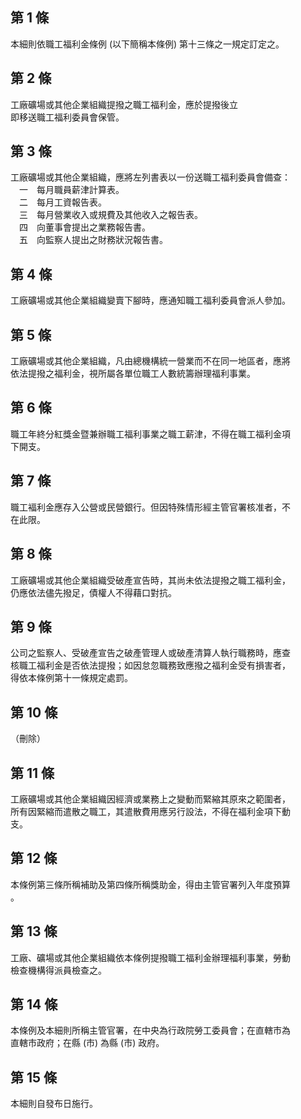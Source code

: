 第 1 條
-------
本細則依職工福利金條例 (以下簡稱本條例) 第十三條之一規定訂定之。

第 2 條
-------
工廠礦場或其他企業組織提撥之職工福利金，應於提撥後立  
即移送職工福利委員會保管。

第 3 條
-------
工廠礦場或其他企業組織，應將左列書表以一份送職工福利委員會備查：  
　一　每月職員薪津計算表。  
　二　每月工資報告表。  
　三　每月營業收入或規費及其他收入之報告表。  
　四　向董事會提出之業務報告書。  
　五　向監察人提出之財務狀況報告書。

第 4 條
-------
工廠礦場或其他企業組織變賣下腳時，應通知職工福利委員會派人參加。

第 5 條
-------
工廠礦場或其他企業組織，凡由總機構統一營業而不在同一地區者，應將  
依法提撥之福利金，視所屬各單位職工人數統籌辦理福利事業。

第 6 條
-------
職工年終分紅獎金暨兼辦職工福利事業之職工薪津，不得在職工福利金項  
下開支。

第 7 條
-------
職工褔利金應存入公營或民營銀行。但因特殊情形經主管官署核准者，不  
在此限。

第 8 條
-------
工廠礦場或其他企業組織受破產宣告時，其尚未依法提撥之職工福利金，  
仍應依法儘先撥足，債權人不得藉口對抗。

第 9 條
-------
公司之監察人、受破產宣告之破產管理人或破產清算人執行職務時，應查  
核職工福利金是否依法提撥；如因怠忽職務致應撥之福利金受有損害者，  
得依本條例第十一條規定處罰。

第 10 條
--------
（刪除）

第 11 條
--------
工廠礦場或其他企業組織因經濟或業務上之變動而緊縮其原來之範圍者，  
所有因緊縮而遣散之職工，其遣散費用應另行設法，不得在福利金項下動  
支。

第 12 條
--------
本條例第三條所稱補助及第四條所稱獎助金，得由主管官署列入年度預算  
。

第 13 條
--------
工廠、礦場或其他企業組織依本條例提撥職工福利金辦理福利事業，勞動   
檢查機構得派員檢查之。

第 14 條
--------
本條例及本細則所稱主管官署，在中央為行政院勞工委員會；在直轄市為  
直轄市政府；在縣 (市) 為縣 (市) 政府。

第 15 條
--------
本細則自發布日施行。

